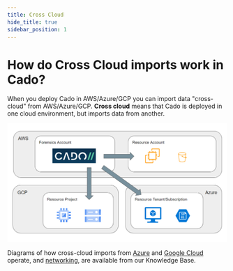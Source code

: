```yaml
---
title: Cross Cloud
hide_title: true
sidebar_position: 1
---
```

# How do Cross Cloud imports work in Cado?

When you deploy Cado in AWS/Azure/GCP you can import data "cross-cloud" from AWS/Azure/GCP. **Cross cloud** means that Cado is deployed in one cloud environment, but imports data from another.

![Cross Cloud Collection](/img/cross-cloud.png)

Diagrams of how cross-cloud imports from [Azure](https://cadosecurity.zendesk.com/hc/en-gb/articles/23259971240465-How-do-cross-cloud-imports-from-Azure-into-AWS-work) and [Google Cloud](https://cadosecurity.zendesk.com/hc/en-gb/articles/23259790277649-How-do-Cross-Cloud-imports-from-GCP-into-AWS-work) operate, and [networking](https://cadosecurity.zendesk.com/hc/en-gb/articles/23260946428689-What-network-access-is-required-to-operate-cross-cloud-from-AWS), are available from our Knowledge Base.
